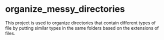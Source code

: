 # organize_messy_directories
This project is used to organize directories that contain different types of file by putting similar types in the same folders based on the extensions of files. 
